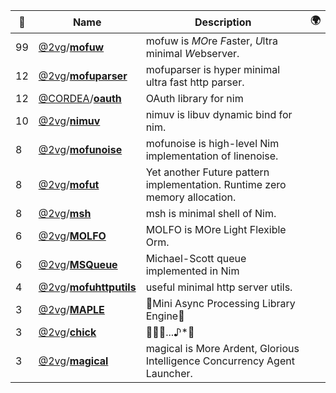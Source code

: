 |:star2: | Name | Description | 🌍|
|---|---|---|---|
|99|[@2vg](https://github.com/2vg)/[**mofuw**](https://github.com/2vg/mofuw)|mofuw is *MO*re *F*aster, *U*ltra minimal *W*ebserver.||
|12|[@2vg](https://github.com/2vg)/[**mofuparser**](https://github.com/2vg/mofuparser)|mofuparser is hyper minimal ultra fast http parser.||
|12|[@CORDEA](https://github.com/CORDEA)/[**oauth**](https://github.com/CORDEA/oauth)|OAuth library for nim||
|10|[@2vg](https://github.com/2vg)/[**nimuv**](https://github.com/2vg/nimuv)|nimuv is libuv dynamic bind for nim.||
|8|[@2vg](https://github.com/2vg)/[**mofunoise**](https://github.com/2vg/mofunoise)|mofunoise is high-level Nim implementation of linenoise.||
|8|[@2vg](https://github.com/2vg)/[**mofut**](https://github.com/2vg/mofut)|Yet another Future pattern implementation. Runtime zero memory allocation.||
|8|[@2vg](https://github.com/2vg)/[**msh**](https://github.com/2vg/msh)|msh is minimal shell of Nim.||
|6|[@2vg](https://github.com/2vg)/[**MOLFO**](https://github.com/2vg/MOLFO)|MOLFO is MOre Light Flexible Orm.||
|6|[@2vg](https://github.com/2vg)/[**MSQueue**](https://github.com/2vg/MSQueue)|Michael-Scott queue implemented in Nim||
|4|[@2vg](https://github.com/2vg)/[**mofuhttputils**](https://github.com/2vg/mofuhttputils)|useful minimal http server utils.||
|3|[@2vg](https://github.com/2vg)/[**MAPLE**](https://github.com/2vg/MAPLE)|🍁Mini Async Processing Library Engine🍁||
|3|[@2vg](https://github.com/2vg)/[**chick**](https://github.com/2vg/chick)|🐤🐤🐤...♪*ﾟ||
|3|[@2vg](https://github.com/2vg)/[**magical**](https://github.com/2vg/magical)|magical is More Ardent, Glorious Intelligence Concurrency Agent Launcher.||

